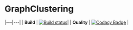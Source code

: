 # GraphClustering
|---|---|
| **Build** | [![Build status](https://ci.appveyor.com/api/projects/status/w884u3gi9dh24di7?svg=true)](https://ci.appveyor.com/project/Burconst/graphclustering)|
| **Quality** | [![Codacy Badge](https://app.codacy.com/project/badge/Grade/79772d812abe4663b9aeada4487e8369)](https://www.codacy.com/manual/Burconst/GraphClustering?utm_source=github.com&amp;utm_medium=referral&amp;utm_content=Burconst/GraphClustering&amp;utm_campaign=Badge_Grade) |
